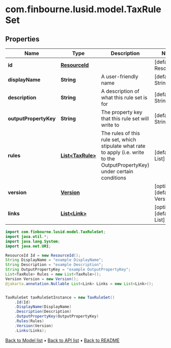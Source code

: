 # com.finbourne.lusid.model.TaxRuleSet

## Properties

Name | Type | Description | Notes
------------ | ------------- | ------------- | -------------
**id** | [**ResourceId**](ResourceId.md) |  | [default to ResourceId]
**displayName** | **String** | A user-friendly name | [default to String]
**description** | **String** | A description of what this rule set is for | [default to String]
**outputPropertyKey** | **String** | The property key that this rule set will write to | [default to String]
**rules** | [**List&lt;TaxRule&gt;**](TaxRule.md) | The rules of this rule set, which stipulate what rate to apply (i.e. write to the OutputPropertyKey) under certain conditions | [default to List<TaxRule>]
**version** | [**Version**](Version.md) |  | [optional] [default to Version]
**links** | [**List&lt;Link&gt;**](Link.md) |  | [optional] [default to List<Link>]

```java
import com.finbourne.lusid.model.TaxRuleSet;
import java.util.*;
import java.lang.System;
import java.net.URI;

ResourceId Id = new ResourceId();
String DisplayName = "example DisplayName";
String Description = "example Description";
String OutputPropertyKey = "example OutputPropertyKey";
List<TaxRule> Rules = new List<TaxRule>();
Version Version = new Version();
@jakarta.annotation.Nullable List<Link> Links = new List<Link>();


TaxRuleSet taxRuleSetInstance = new TaxRuleSet()
    .Id(Id)
    .DisplayName(DisplayName)
    .Description(Description)
    .OutputPropertyKey(OutputPropertyKey)
    .Rules(Rules)
    .Version(Version)
    .Links(Links);
```


[Back to Model list](../README.md#documentation-for-models) &#8226; [Back to API list](../README.md#documentation-for-api-endpoints) &#8226; [Back to README](../README.md)
